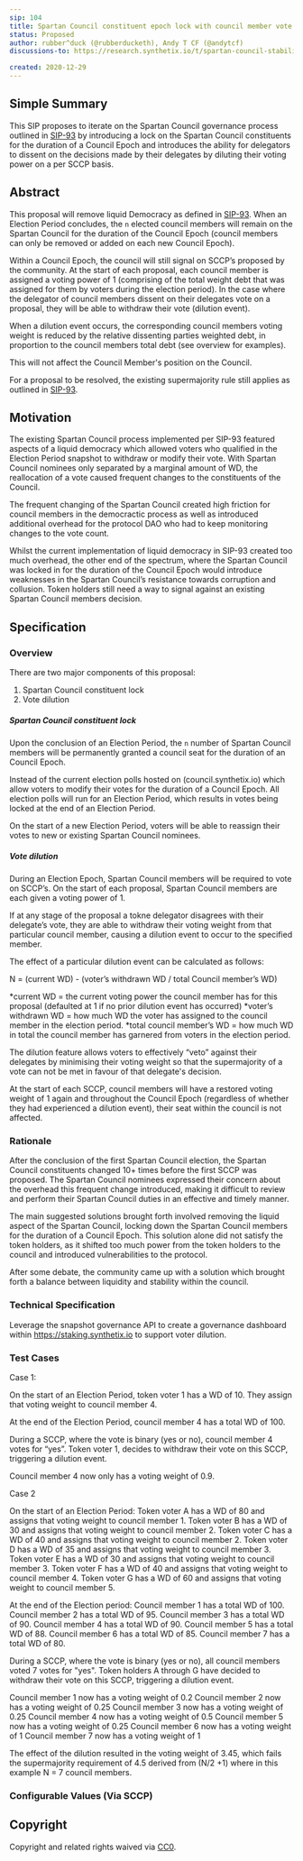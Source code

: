 ```yaml
---
sip: 104
title: Spartan Council constituent epoch lock with council member vote weight dilution.
status: Proposed
author: rubber^duck (@rubberducketh), Andy T CF (@andytcf)
discussions-to: https://research.synthetix.io/t/spartan-council-stability-liquidity/243/5

created: 2020-12-29
---
```


<!--You can leave these HTML comments in your merged SIP and delete the visible duplicate text guides, they will not appear and may be helpful to refer to if you edit it again. This is the suggested template for new SIPs. Note that an SIP number will be assigned by an editor. When opening a pull request to submit your SIP, please use an abbreviated title in the filename, `sip-draft_title_abbrev.md`. The title should be 44 characters or less.-->

## Simple Summary
<!--"If you can't explain it simply, you don't understand it well enough." Simply describe the outcome the proposed changes intend to achieve. This should be non-technical and accessible to a casual community member.-->

This SIP proposes to iterate on the Spartan Council governance process outlined in [SIP-93](./sip-93.md) by introducing a lock on the Spartan Council constituents for the duration of a Council Epoch and introduces the ability for delegators to dissent on the decisions made by their delegates by diluting their voting power on a per SCCP basis.

## Abstract
<!--A short (~200 word) description of the proposed change, the abstract should clearly describe the proposed change. This is what *will* be done if the SIP is implemented, not *why* it should be done or *how* it will be done. If the SIP proposes deploying a new contract, write, "we propose to deploy a new contract that will do x".-->

This proposal will remove liquid Democracy as defined in [SIP-93](./sip-93.md). When an Election Period concludes, the ```n``` elected council members will remain on the Spartan Council for the duration of the Council Epoch (council members can only be removed or added on each new Council Epoch).

Within a Council Epoch, the council will still signal on SCCP’s proposed by the community. At the start of each proposal, each council member is assigned a voting power of 1 (comprising of the total weight debt that was assigned for them by voters during the election period). In the case where the delegator of council members dissent on their delegates vote on a proposal, they will be able to withdraw their vote (dilution event).

When a dilution event occurs, the corresponding council members voting weight is reduced by the relative dissenting parties weighted debt, in proportion to the council members total debt (see overview for examples). 

This will not affect the Council Member's position on the Council. 

For a proposal to be resolved, the existing supermajority rule still applies as outlined in [SIP-93](./sip-93.md).

## Motivation
<!--This is the problem statement. This is the *why* of the SIP. It should clearly explain *why* the current state of the protocol is inadequate.  It is critical that you explain *why* the change is needed, if the SIP proposes changing how something is calculated, you must address *why* the current calculation is inaccurate or wrong. This is not the place to describe how the SIP will address the issue!-->

The existing Spartan Council process implemented per SIP-93 featured aspects of a liquid democracy which allowed voters who qualified in the Election Period snapshot to withdraw or modify their vote. With Spartan Council nominees only separated by a marginal amount of WD, the reallocation of a vote caused frequent changes to the constituents of the Council. 

The frequent changing of the Spartan Council created high friction for council members in the democractic process as well as introduced additional overhead for the protocol DAO who had to keep monitoring changes to the vote count.

Whilst the current implementation of liquid democracy in SIP-93 created too much overhead, the other end of the spectrum, where the Spartan Council was locked in for the duration of the Council Epoch would introduce weaknesses in the Spartan Council’s resistance towards corruption and collusion. Token holders still need a way to signal against an existing Spartan Council members decision. 

## Specification
<!--The specification should describe the syntax and semantics of any new feature, there are five sections
1. Overview
2. Rationale
3. Technical Specification
4. Test Cases
5. Configurable Values
-->

### Overview
<!--This is a high level overview of *how* the SIP will solve the problem. The overview should clearly describe how the new feature will be implemented.-->

There are two major components of this proposal:
1.  Spartan Council constituent lock
2. Vote dilution

##### Spartan Council constituent lock

Upon the conclusion of an Election Period, the ```n``` number of Spartan Council members will be permanently granted a council seat for the duration of an Council Epoch.

Instead of the current election polls hosted on (council.synthetix.io) which allow voters to modify their votes for the duration of a Council Epoch. All election polls will run for an Election Period, which results in votes being locked at the end of an Election Period.

On the start of a new Election Period, voters will be able to reassign their votes to new or existing Spartan Council nominees.

##### Vote dilution

During an Election Epoch, Spartan Council members will be required to vote on SCCP’s. On the start of each proposal, Spartan Council members are each given a voting power of 1. 

If at any stage of the proposal a tokne delegator disagrees with their delegate’s vote, they are able to withdraw their voting weight from that particular council member, causing a dilution event to occur to the specified member. 

The effect of a particular dilution event can be calculated as follows: 

N = (current WD) - (voter’s withdrawn WD / total Council member’s WD)

*current WD = the current voting power the council member has for this proposal (defaulted at 1 if no prior dilution event has occurred) 
*voter’s withdrawn WD = how much WD the voter has assigned to the council member in the election period.
*total council member’s WD = how much WD in total the council member has garnered from voters in the election period.

The dilution feature allows voters to effectively “veto” against their delegates by minimising their voting weight so that the supermajority of a vote can not be met in favour of that delegate's decision. 

At the start of each SCCP, council members will have a restored voting weight of 1 again and throughout the Council Epoch (regardless of whether they had experienced a dilution event), their seat within the council is not affected. 

### Rationale
<!--This is where you explain the reasoning behind how you propose to solve the problem. Why did you propose to implement the change in this way, what were the considerations and trade-offs. The rationale fleshes out what motivated the design and why particular design decisions were made. It should describe alternate designs that were considered and related work. The rationale may also provide evidence of consensus within the community, and should discuss important objections or concerns raised during discussion.-->

After the conclusion of the first Spartan Council election, the Spartan Council constituents changed 10+ times before the first SCCP was proposed. The Spartan Council nominees expressed their concern about the overhead this frequent change introduced, making it difficult to review and perform their Spartan Council duties in an effective and timely manner. 

The main suggested solutions brought forth involved removing the liquid aspect of the Spartan Council, locking down the Spartan Council members for the duration of a Council Epoch. This solution alone did not satisfy the token holders, as it shifted too much power from the token holders to the council and introduced vulnerabilities to the protocol.

After some debate, the community came up with a solution which brought forth a balance between liquidity and stability within the council.

### Technical Specification
<!--The technical specification should outline the public API of the changes proposed. That is, changes to any of the interfaces Synthetix currently exposes or the creations of new ones.-->

Leverage the snapshot governance API to create a governance dashboard within https://staking.synthetix.io to support voter dilution.

### Test Cases
<!--Test cases for an implementation are mandatory for SIPs but can be included with the implementation..-->

Case 1: 

On the start of an Election Period, token voter 1 has a WD of 10. They assign that voting weight to council member 4. 

At the end of the Election Period, council member 4 has a total WD of 100.

During a SCCP, where the vote is binary (yes or no), council member 4 votes for “yes”. Token voter 1, decides to withdraw their vote on this SCCP, triggering a dilution event.

Council member 4 now only has a voting weight of 0.9.

Case 2

On the start of an Election Period:
Token voter A has a WD of 80 and assigns that voting weight to council member 1. 
Token voter B has a WD of 30 and assigns that voting weight to council member 2. 
Token voter C has a WD of 40 and assigns that voting weight to council member 2. 
Token voter D has a WD of 35 and assigns that voting weight to council member 3.
Token voter E has a WD of 30 and assigns that voting weight to council member 3. 
Token voter F has a WD of 40 and assigns that voting weight to council member 4.
Token voter G has a WD of 60 and assigns that voting weight to council member 5. 

At the end of the Election period:
Council member 1 has a total WD of 100.
Council member 2 has a total WD of 95.
Council member 3 has a total WD of 90.
Council member 4 has a total WD of 90.
Council member 5 has a total WD of 88.
Council member 6 has a total WD of 85.
Council member 7 has a total WD of 80.

During a SCCP, where the vote is binary (yes or no), all council members voted 7 votes for "yes". Token holders A through G have decided to withdraw their vote on this SCCP, triggering a dilution event.

Council member 1 now has a voting weight of 0.2
Council member 2 now has a voting weight of 0.25
Council member 3 now has a voting weight of 0.25
Council member 4 now has a voting weight of 0.5
Council member 5 now has a voting weight of 0.25
Council member 6 now has a voting weight of 1
Council member 7 now has a voting weight of 1

The effect of the dilution resulted in the voting weight of 3.45, which fails the supermajority requirement of 4.5 derived from (N/2 +1) where in this example N = 7 council members.




### Configurable Values (Via SCCP)
<!--Please list all values configurable via SCCP under this implementation.-->


## Copyright
Copyright and related rights waived via [CC0](https://creativecommons.org/publicdomain/zero/1.0/).

